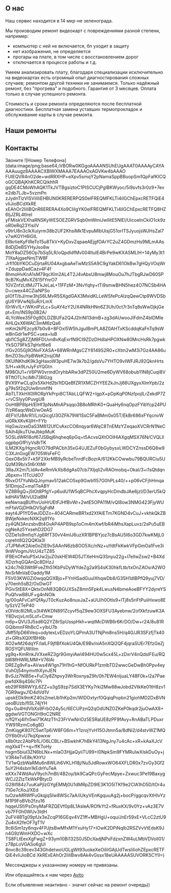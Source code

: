 ## О нас
Наш сервис находится в 14 мкр-не зеленограда.

Мы производим ремонт видеокарт с повреждениями разной степени,
например:
- компьютер с ней не включается, бп уходит в защиту
- нет изображения, не определяется
- прогары на плате, в том числе с восстановлением дорог
- отключается в процессе работы
и т.д.

Умеем анализировать плату, благодаря специализации исключительно на видеокартах есть огромный опыт диагностирования сложных случаев; ремонтом другой техники не занимаемся.
Только надёжный ремонт, без "прогрева" и подобного. Гарантия от 3 месяцев. Оплата только в случае успешного ремонта.

Стоимость и сроки ремонта определяются после бесплатной диагностики.
Бесплатная замена уставших термопрокладок и обслуживание карты в случае ремонта.

## Наши ремонты



## Контакты
Звоните 
![Номер Телефона](data:image/png;base64,iVBORw0KGgoAAAANSUhEUgAAAT0AAAAyCAYAAAAuugz8AAAACXBIWXMAAA7EAAAOxAGVKw4bAAAO
FUlEQVR4nO2de+wdRRXHP+eXpv5smqY2pNamaSppBBuopSm1QpFafKICQoGCQBAjKhKCRCQikhhR
gqDE4CMoWhAQK1TkJVTBgsiztoC1PISCUCjPglBKWyoc/5i9svfs3r0z9+7eve2db7LJb+5vzmPn
zJydnTlzVlSViIiIiEHBUN0KRERERPQS0elFREQMFKLTi4iIGChEpxcRETFQiE4vIiJioBCdXkRE
xEAhOr2IiIiBQnR6ERERA4Xo9CIiIgYK0elFREQMFKLTi4iIGChEpxcRETFQ8HZ6IjJZRL4tIreI
yFMiskVEXhaRNSKyWESOEZGRVSqb0mWmiJwlIitE5NlEl/UicoeInCkiO1ck9zoR0eRq23YisilV
v9trU8n3clkXuiyrm38b2UF2KhsiMk1EvpuMlbUisjG51orITSJyuojsWJHsZal7v7wKGYH6lGIL
ERkrIieKyFIReTo15u8TkV+KyDxvZqpaeAEjgfOArYC2uZ4GDmzHs9MLmAAs8dDjDeBSYHyJso8w
MoY8aDZ56Op7bSq5LR/oQpdldfMv004ltulE4BrPe9wKXASMLlH+14yMy3t171XaAjgaeNmjTW8F
Jrfl10bYKOCuDjrtaRU04AxgbaAeTwMzS5A9C9gYakD61OkBw7gHQyVOqWr+ZduppDadCazv4F4f
8hmoHvKnA1sM79qcXlm2AL4T2J4vAbsU8mwj8MouOu7hJTbgRJwD60SP9cB7KujMvXZ615fYnrO7
1GVZnfzLtlMJ7TkJeLaL+11FFzM+3NvYqhy+tTi9smwBHN5hez4O7NCSb4HAD+cwex44CZiaNPSo
pIOfT/bJ/mw3hjS6LMvR5SXgdGAX3MxidKLLeWSfePcAIzqQewCtp9WVDSbgU6Y9VwNjSuR/rLmX
I0rWv1L+/WKnlPzLc+SuAY4zY2UX4NRkHNn6Z3Uh/0ct7r3nTq8sWwDjkjGept+Em/lNS9p0B2A/
4LYcWee35F0g9DLDZBUFa2Q4J2lnNl13dmB+zg3dAUwooJlFdmZ4bIDMIeAHLQxX6WAC3mM6zQa6
mKm2kPEzcy87b0v8+8FOxl5W5hJguIBmPLA8Z0AHTxKScddqKaFnTq9sWwBnGdr1wPSC+uea+luB
qbl1C5g8ZZjM8FDUvn8vKqExrfN9CI9ZDzDHdIaHPOXNw80MrcHsRk7pgwkYkSO79FkS7qHxf6e6
rfGv205Gj9ONvFXASA+68WRnMgsCZY8149S2R0+cXtm2wM3i7Gz4AA86u8mZO3suYpBWeK2nsjOM
0KUlNKhdK9k3gHaxoW3puHE7w3k7b2/gdsVu7YHTO9vIWFJRJ92QknHrtsS/H+xk9LnJyFsYQGtn
M98OlJ1+rV6PW0vrmdOryhbARw3dPZ50U2me6DyWV68obub11N8jCuql8V9TftOTLhciMh73RGzg
BVX9YwCLq0x5XkHd2bi1tDQeBfZR1XMCZHYEEZkJnJj66UXgyxXImYpb/2zg79sSf2q2Uw6mmfIN
AbTLTXkHX0IRORpYkPrpi8CTAbLLQFW2+IgpX+pDpKqP0NzfpojILrZekdP7Z+rvCSIyy0PuvgU8
OoHtBP8IpH/ElHf3pNsMnAPsqqo3B8oMRhK0+QuaHy6nqOpzFYibYcp24PU7/zR6aqcWeD/wOeAS
4EFV/U8ArR1/L/oQicgU3OZFA79W1SsC5FaBMm0x05T/EkBr686xFYqcnvWui0RkXKvKIjIH+FYb
HqGwJzxeDaS3M812UfCvAxcCO6nqyar6WqC8TnEMzYZeqaoXVCRrN1NeCSAih4jIkuTUwJbkpMuK
5OSLdWR18of67JSBqj6hqheq6pGq+t5AcvsQXtOOIHlAXgqMSX76N/CVQLllogpbpGfP/yVs8rTK
lLM2KXg/HgncR/O79dPACbh35xG4UJEZuF0bGybysxLWDCYZnssD6Q8w9C3XJnGxgEW705WsFeFC
GexO8x5lr7+k5F2XkrMB9yRcbeTnrdFcBozrA/612KkCOwwbu79BQURCiu5UQzM39b/x5t6rXtMr
3RaJX2m7LldAv4eRmVkXb8dgAs07cb7XIjqIi2vRAOmobq+OkaI/3+i1sQtdqnJ6pxm+11TcUdO7
fRvxO17YuNbQJnymav512akCO5xp9GwbfI57G0hPLs40/++p06vCFjhHmqa5I1DmjoZ+ma1TeABY
VZ8B9gQ+j5tGt8PfgY+p6udU1W5qBCPhcXvqpyHcDmdbJAe6jzI/D3erU5kQkdHAV1M/vUl2iaBM
eeNwnaqBUfhvUoHrUEtFJHfBvWr+2wtE5OPA11M/vQl8ow3NMG423FjyWUmFfaVGjDHlkDVSgFdM
eayt4JP1YD5wJDDZo+404CARmeBR1xd2XfAIETm7KGND4vCuJ+vkhkQkZBBWjeNxkecNXK2q91Yo
zy4QN3AnzsbvBt4GvAP4APB9sp1oCm4mXwf/bR4iMhsXapLuvz/2sPu5uEBogNeAz5YxsehD2DG7
OZDe1s9mfiqYJg6RfT30vV4mIJ6uzXR1BPBYjoz7cBsAU5I6o3GD7kwKMjL0cqreht8Q2QQKla3l
JTJPMvK2Aie0oZlE9vSAAnN6zb8OO5Xc/nNz+uYdtFkKwkVFpGmOa1Fve3i9nWVogmJVcU4zTZ85
lFBEnOfwluPSxUw2juZ0skHEW4D5JTXeHmQ3Snyu22g+l7ellwZsw2+B4XdXDzrhqGQAnQc8DHzJ
k24c7hB3Wt9FveZfh51KbPsDyWYdeZg2a9S4sK30hkfLtb/txOnZAOsrA2WONvSrMnVaEOaddy1M
F5V03KWGZi0wqqQGXBjo+FYnHSadGuulXhqwDb8/G35H1dlBPfQ9yuj7VD/y70enh5sB2/OxDwGT
PGivStE8X+QktxOnN83QBGUXSsZ8mn5Fpk4LwusN4bmeAoeBFYY2dyreYSPuQfvwB8UF+g4nNOlk
lg/00oAFvCaYQfAyJT0cKuzAo8nuxJaZ+aUU/h0OtIs9+lTj8s5riFtPuiiHxwo8EtySzVZTeP40
xOlVdc8l2MLu3t4WKDN891Zcyvf5qZ9ew3OXSFU3Ayebnw/2ofXkfzuwK3AY8DvcjvLm5Lof+Cmw
m6p+QVU3J5sd6Q2YZ8rSpUsspHkh+wqtMcDWB6r6KrDO/Dw+r24/8u81RGQibmnFRhBcC+ylbU7b
JMf5fpD66Veq+odytexLvEDzoYLQPmA3UTNjPm8ns5H/q4G/JR3SFzfjTk40zl+GRtsXQlXfBH6b
XO2wM26dqYF/lalLF9jflBfXokU4Qk/E9Bv/niA5nXQl2QF4jqraSUEr7EfzGeZjROSYQFUWiIim
yg9q+KmRnkJVXxeRZ3gr9GmyiAwl494HU0w5cx45L+zDxrV4nQdsIFEu/RQbW8fHWRLMM+V76lAi
DREZg9vFa+AVws4W1gn71H1hG+NfOURkP1zmlbTD2wwcGeDwBh0Ppv4eyVuhOj54nymvthXynJEN
BvSJz7NIB5e+FuCly8Zhpvy3WrRoxnyaZ9h/0h7EW4nIjuaLY48F0k+l2a7PaepwfdX8q4S6c7Pi
eb29FR8RWYjL6ZZ+u3gS9zp7SdX3EYKy7rki2Mw88wJobd2VtkKe01tH8zv17GR9wgvJ1D4dVd1V
upskEDk9mKZ40s2meUb1hKp2m/WlDOxtyrf0QqiqPopbn21giohMD2DxBVNueoBUzb/fISL74jYH
0g+0u4HdVbXs9FrbO24y5c/6ECUPznQ2qOdUNZOZKeP0kqdr2juOwAX8+ggdwiVGTONGH9oC2NRE
n/fQYxj4ifn5wi71KAtzTfn23FrVwNriOz5ESRaUE8zPF9fAvy+RnABaTLPDuxrYW91RzmCo6g8D
ZmKiqgK807C5wtTp6/W8FG6m+Y1zrojYvH15OJtmn5a/8dNi2/d4stvWZ1MQOY6b0tvU7kqXpwxw
s8b0tzc2AbPb1L/O6LCBLr+BSwkhK7hBkY413NgJny7u4cAc+xR+kAaXJcVmgXk4T++q+ffKToHy
hsgm5biul3ZN6bLNx+mlaO3HjjaQyiiTU99+I0NpkSm9FYMRuIwXlskDuOy+jV3R4eTvE8k/KhYU
TV1wQzbWaRMu6n8WLih6VKLH18j/Nu5JdRowxWO64XFLDR0x7zvGy3Gf25uY2H4sbm1kEdnYuTeA
eXXx74WdAuV9ych7mBI/4B2oy/bk9CaQPcGyFecMpye+Zxwuc3Pe19BaxygWCJ2ZIzTkWkPBtycD
G28ifl84z7uuKaPjlzGYgEMMj0U1dMRpZD9IE3K1O5lTKf9e2ClA1hD5D/tOr4u71Ge7cXoJ/XEd
tuOzwMRWfFuGkqjqSlw8WSc7aA/iUkyVEnKgquuAg2j+bocP/ggcqvXtHlvYzM1P9FoBVb2fzu16
hqqeUSf/PsOnyMaFRZQEVf0p8L1AsleA/ROfkYt2+fRuxKX/9v0Yz+vAz3E7Vvb7FF0h0WUv3IdH
2uFV4BTg09pfJx3eZcqP16GEqv4VZ1ff+MBHgU+oqu/JnEr59xE+VLcC2ztU9Zu4nX2feOF7gT1V
9c6iSm1zy6nqv4FPJjtsBwMfxM1YxuHy17+IOwK2DPiNqlb2RSZVvVtEdsK9Jn4G9zWmHXDO+wXc
TS8FLtEexXgFwgZ+93ym10Bi132S0J5DcXadjNPxFdzxnZW4uLMbVDVoll01/z7BpLoVGASo6gUi
8nvc8c39cev343GhdetwoUGLgWt93uokeXeOiIiIGAjUdTwsIiIiohZEpxcRETFQiE4vIiJioBCd
XkRExEAhOr2IiIiBwv8Ak4vGssx18eUAAAAASUVORK5CYII=)

Мессенджеры к указанному номеру не привязаны.

Или обращайтесь к нам через
[Avito](https://www.avito.ru/moskva_zelenograd/predlozheniya_uslug/slozhnyy_remont_videokart_v_zelenogrademoskve_1026582835)

Если объявление неактивно - значит сейчас на ремонт очередь))
